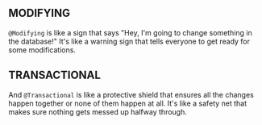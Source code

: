 ## MODIFYING

`@Modifying` is like a sign that says "Hey, I'm going to change something in the database!" It's like a warning sign that tells everyone to get ready for some modifications.

## TRANSACTIONAL

And `@Transactional` is like a protective shield that ensures all the changes happen together or none of them happen at all. It's like a safety net that makes sure nothing gets messed up halfway through.
